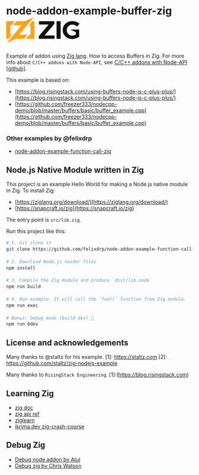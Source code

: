 # node-addon-example-buffer-zig <img alt="Zig Logo" src="https://raw.githubusercontent.com/ziglang/logo/master/zig-logo-dark.svg" width="200">

Example of addon using [Zig lang](https://ziglang.org/). How to access Buffers in Zig. For more info about `C/C++ addons with Node-API`, see [C/C++ addons with Node-API](https://nodejs.org/api/n-api.html) [[github]](https://github.com/nodejs/node/blob/main/doc/api/n-api.md).

This example is based on:<br>
 - [https://blog.risingstack.com/using-buffers-node-js-c-plus-plus/](https://blog.risingstack.com/using-buffers-node-js-c-plus-plus/)
 - [https://github.com/freezer333/nodecpp-demo/blob/master/buffers/basic/buffer_example.cpp](https://github.com/freezer333/nodecpp-demo/blob/master/buffers/basic/buffer_example.cpp)

### Other examples by @felixdrp

 - [node-addon-example-function-call-zig](https://github.com/felixdrp/node-addon-example-function-call-zig)

## Node.js Native Module written in Zig

This project is an example Hello World for making a Node.js native module in Zig. To install Zig:

- [https://ziglang.org/download/](https://ziglang.org/download/)
- [https://snapcraft.io/zig](https://snapcraft.io/zig)

The entry point is `src/lib.zig`.

Run this project like this:
```bash
# 1. Git clone it
git clone https://github.com/felixdrp/node-addon-example-function-call-zig.git

# 2. Download Node.js header files
npm install

# 3. Compile the Zig module and produce `dist/lib.node`
npm run build

# 4. Run example. It will call the `foo()` function from Zig module.
npm run exec

# Bonus: Debug mode (build dev) 🐛
npm run bdev
```

## License and acknowledgements

Many thanks to @staltz for his example.
[1]: https://staltz.com
[2]: https://github.com/staltz/zig-nodejs-example

Many thanks to `RisingStack Engineering`. [1]:(https://blog.risingstack.com)

## Learning Zig

 - [zig doc](https://ziglang.org/documentation/master/)
 - [zig api ref](https://ziglang.org/documentation/master/std/#A;std)
 - [ziglearn](https://ziglearn.org)
 - [ikrima.dev zig-crash-course](https://ikrima.dev/dev-notes/zig/zig-crash-course/)

## Debug Zig

- [Debug node addon by Atul](https://medium.com/@a7ul/debugging-nodejs-c-addons-using-vs-code-27e9940fc3ad)
- [Debug zig by Chris Watson](https://dev.to/watzon/debugging-zig-with-vs-code-44ca)
